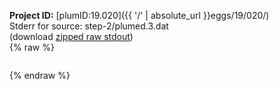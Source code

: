 **Project ID:** [plumID:19.020]({{ '/' | absolute_url }}eggs/19/020/)  
Stderr for source:  step-2/plumed.3.dat   
(download [zipped raw stdout](plumed.3.dat.plumed.stdout.txt.zip))  
{% raw %}
<pre>
</pre>
{% endraw %}
